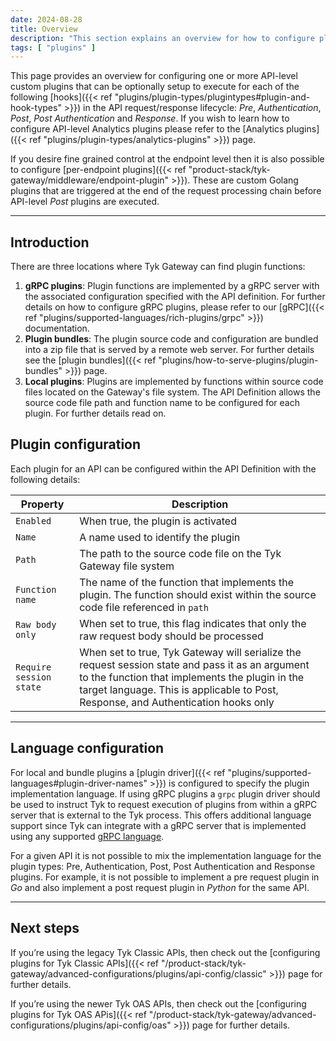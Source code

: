 ```yaml
---
date: 2024-08-28
title: Overview
description: "This section explains an overview for how to configure plugins for APIs"
tags: [ "plugins" ]
---
```


This page provides an overview for configuring one or more API-level custom plugins that can be optionally setup to execute for each of the following [hooks]({{< ref "plugins/plugin-types/plugintypes#plugin-and-hook-types" >}}) in the API request/response lifecycle: *Pre*, *Authentication*, *Post*, *Post Authentication* and *Response*. If you wish to learn how to configure API-level Analytics plugins please refer to the [Analytics plugins]({{< ref "plugins/plugin-types/analytics-plugins" >}}) page. 

If you desire fine grained control at the endpoint level then it is also possible to configure [per-endpoint plugins]({{< ref "product-stack/tyk-gateway/middleware/endpoint-plugin" >}}). These are custom Golang plugins that are triggered at the end of the request processing chain before API-level *Post* plugins are executed.

---

## Introduction

There are three locations where Tyk Gateway can find plugin functions:

1. **gRPC plugins**: Plugin functions are implemented by a gRPC server with the associated configuration specified with the API definition. For further details on how to configure gRPC plugins, please refer to our [gRPC]({{< ref "plugins/supported-languages/rich-plugins/grpc" >}}) documentation.
2. **Plugin bundles**: The plugin source code and configuration are bundled into a zip file that is served by a remote web server. For further details see the [plugin bundles]({{< ref "plugins/how-to-serve-plugins/plugin-bundles" >}}) page.
3. **Local plugins**: Plugins are implemented by functions within source code files located on the Gateway's file system. The API Definition allows the source code file path and function name to be configured for each plugin. For further details read on.

## Plugin configuration

Each plugin for an API can be configured within the API Definition with the following details:

| Property | Description |
|-------|-------------|
| `Enabled` | When true, the plugin is activated |
| `Name` | A name used to identify the plugin |
| `Path` | The path to the source code file on the Tyk Gateway file system |
| `Function name` | The name of the function that implements the plugin. The function should exist within the source code file referenced in `path` |
| `Raw body only` | When set to true, this flag indicates that only the raw request body should be processed |
| `Require session state`| When set to true, Tyk Gateway will serialize the request session state and pass it as an argument to the function that implements the plugin in the target language. This is applicable to Post, Response, and Authentication hooks only |

---

## Language configuration

For local and bundle plugins a [plugin driver]({{< ref "plugins/supported-languages#plugin-driver-names" >}}) is configured to specify the plugin implementation language. If using gRPC plugins a `grpc` plugin driver should be used to instruct Tyk to request execution of plugins from within a gRPC server that is external to the Tyk process. This offers additional language support since Tyk can integrate with a gRPC server that is implemented using any supported [gRPC language](https://grpc.io/docs/).

For a given API it is not possible to mix the implementation language for the plugin types: Pre, Authentication, Post, Post Authentication and Response plugins. For example, it is not possible to implement a pre request plugin in *Go* and also implement a post request plugin in *Python* for the same API.

---

## Next steps

If you’re using the legacy Tyk Classic APIs, then check out the [configuring plugins for Tyk Classic APIs]({{< ref "/product-stack/tyk-gateway/advanced-configurations/plugins/api-config/classic" >}}) page for further details.

If you’re using the newer Tyk OAS APIs, then check out the [configuring plugins for Tyk OAS APis]({{< ref "/product-stack/tyk-gateway/advanced-configurations/plugins/api-config/oas" >}}) page for further details.
